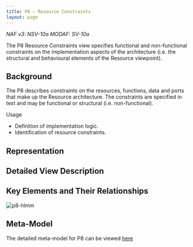 ```yaml
---
title: P8 – Resource Constraints
layout: page
---
```


*NAF v3: NSV-10a MODAF: SV-10a*

The P8 Resource Constraints view specifies functional and non-functional
constraints on the implementation aspects of the architecture (i.e. the
structural and behavioural elements of the Resource viewpoint).

## Background

The P8 describes constraints on the resources, functions, data and ports
that make up the Resource architecture. The constraints are specified in
text and may be functional or structural (i.e. non-functional).

Usage

-   Definition of implementation logic.
-   Identification of resource constraints.

## Representation

## Detailed View Description

## Key Elements and Their Relationships

![p8-hlmm](http://nafdocs.org/wp-content/uploads/2013/06/p8-hlmm.png)

## Meta-Model

The detailed meta-model for P8 can be viewed
[here](/modem/index.htm?goto=67)

